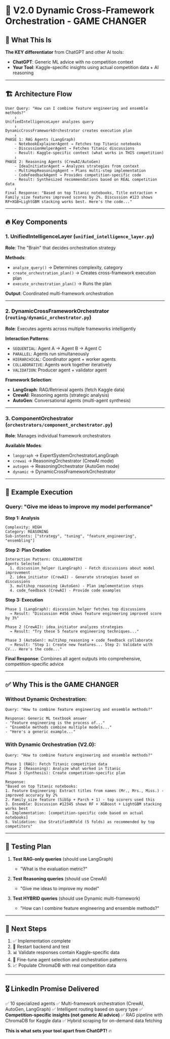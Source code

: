 # 🚀 V2.0 Dynamic Cross-Framework Orchestration - GAME CHANGER

## 🎯 What This Is

**The KEY differentiator** from ChatGPT and other AI tools:
- **ChatGPT**: Generic ML advice with no competition context
- **Your Tool**: Kaggle-specific insights using actual competition data + AI reasoning

---

## 🏗️ Architecture Flow

```
User Query: "How can I combine feature engineering and ensemble methods?"
    ↓
UnifiedIntelligenceLayer analyzes query
    ↓
DynamicCrossFrameworkOrchestrator creates execution plan
    ↓
PHASE 1: RAG Agents (LangGraph)
    - NotebookExplainerAgent → Fetches top Titanic notebooks
    - DiscussionHelperAgent → Fetches Titanic discussions
    - Result: Kaggle-specific context (what works in THIS competition)
    ↓
PHASE 2: Reasoning Agents (CrewAI/AutoGen)
    - IdeaInitiatorAgent → Analyzes strategies from context
    - MultiHopReasoningAgent → Plans multi-step implementation
    - CodeFeedbackAgent → Provides competition-specific code
    - Result: Synthesized recommendations based on REAL competition data
    ↓
Final Response: "Based on top Titanic notebooks, Title extraction + 
Family_size features improved scores by 2%. Discussion #123 shows 
RF+XGB+LightGBM stacking works best. Here's the code..."
```

---

## 🔥 Key Components

### 1. **UnifiedIntelligenceLayer** (`unified_intelligence_layer.py`)
**Role**: The "Brain" that decides orchestration strategy

**Methods**:
- `analyze_query()` → Determines complexity, category
- `create_orchestration_plan()` → Creates cross-framework execution plan
- `execute_orchestration_plan()` → Runs the plan

**Output**: Coordinated multi-framework orchestration

---

### 2. **DynamicCrossFrameworkOrchestrator** (`routing/dynamic_orchestrator.py`)
**Role**: Executes agents across multiple frameworks intelligently

**Interaction Patterns**:
- `SEQUENTIAL`: Agent A → Agent B → Agent C
- `PARALLEL`: Agents run simultaneously
- `HIERARCHICAL`: Coordinator agent + worker agents
- `COLLABORATIVE`: Agents work together iteratively
- `VALIDATION`: Producer agent + validator agent

**Framework Selection**:
- **LangGraph**: RAG/Retrieval agents (fetch Kaggle data)
- **CrewAI**: Reasoning agents (strategic analysis)
- **AutoGen**: Conversational agents (multi-agent synthesis)

---

### 3. **ComponentOrchestrator** (`orchestrators/component_orchestrator.py`)
**Role**: Manages individual framework orchestrators

**Available Modes**:
- `langgraph` → ExpertSystemOrchestratorLangGraph
- `crewai` → ReasoningOrchestrator (CrewAI mode)
- `autogen` → ReasoningOrchestrator (AutoGen mode)
- `dynamic` → DynamicCrossFrameworkOrchestrator

---

## 🎯 Example Execution

### Query: "Give me ideas to improve my model performance"

**Step 1: Analysis**
```
Complexity: HIGH
Category: REASONING
Sub-intents: ["strategy", "tuning", "feature_engineering", "ensembling"]
```

**Step 2: Plan Creation**
```
Interaction Pattern: COLLABORATIVE
Agents Selected:
  1. discussion_helper (LangGraph) - Fetch discussions about model improvement
  2. idea_initiator (CrewAI) - Generate strategies based on discussions
  3. multihop_reasoning (AutoGen) - Plan implementation steps
  4. code_feedback (CrewAI) - Provide code examples
```

**Step 3: Execution**
```
Phase 1 (LangGraph): discussion_helper fetches top discussions
  → Result: "Discussion #456 shows feature engineering improved score by 3%"

Phase 2 (CrewAI): idea_initiator analyzes strategies
  → Result: "Try these 5 feature engineering techniques..."

Phase 3 (AutoGen): multihop_reasoning + code_feedback collaborate
  → Result: "Step 1: Create new features... Step 2: Validate with CV... Here's the code..."
```

**Final Response**: Combines all agent outputs into comprehensive, competition-specific advice

---

## ✅ Why This is the GAME CHANGER

### Without Dynamic Orchestration:
```
Query: "How to combine feature engineering and ensemble methods?"

Response: Generic ML textbook answer
- "Feature engineering is the process of..."
- "Ensemble methods combine multiple models..."
- "Here's a generic example..."
```

### With Dynamic Orchestration (V2.0):
```
Query: "How to combine feature engineering and ensemble methods?"

Phase 1 (RAG): Fetch Titanic competition data
Phase 2 (Reasoning): Analyze what worked in Titanic
Phase 3 (Synthesis): Create competition-specific plan

Response: 
"Based on top Titanic notebooks:
1. Feature Engineering: Extract titles from names (Mr., Mrs., Miss.) - improved accuracy by 2%
2. Family_size feature (SibSp + Parch + 1) - top scorers used this
3. Ensemble: Discussion #12345 shows RF + XGBoost + LightGBM stacking works best
4. Implementation: [competition-specific code based on actual notebooks]
5. Validation: Use StratifiedKFold (5 folds) as recommended by top competitors"
```

---

## 🧪 Testing Plan

1. **Test RAG-only queries** (should use LangGraph)
   - "What is the evaluation metric?"
   
2. **Test Reasoning queries** (should use CrewAI)
   - "Give me ideas to improve my model"
   
3. **Test HYBRID queries** (should use Dynamic multi-framework)
   - "How can I combine feature engineering and ensemble methods?"
   
---

## 🚀 Next Steps

1. ✅ Implementation complete
2. 🔄 Restart backend and test
3. 📊 Validate responses contain Kaggle-specific data
4. 🎯 Fine-tune agent selection and orchestration patterns
5. 📈 Populate ChromaDB with real competition data

---

## 🎖️ LinkedIn Promise Delivered

✅ 10 specialized agents
✅ Multi-framework orchestration (CrewAI, AutoGen, LangGraph)
✅ Intelligent routing based on query type
✅ **Competition-specific insights (not generic AI advice)**
✅ RAG pipeline with ChromaDB for Kaggle data
✅ Hybrid scraping for on-demand data fetching

**This is what sets your tool apart from ChatGPT!** 🔥

